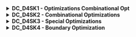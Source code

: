 <details>
  <summary><b>DC_D4SK1 - Optimizations Combinational Opt</b></summary>

  **Optimization goals**
      - Cost function based optimizations.
        - Optimization till the cost is met.
        - Over optimization of one goal will harm other goals.
        - Goals for synthesis.
            - Meet timing
            - Meet Area
            - Meet Power
  - **Combinational Optimizations**
    - Squeezing the logic to get the most optimised design
      - Area and Power savings
    - Constant Propagation
      - Direct Optimisaton
    - Boolean Logic Optimisation
      - К-Мар
      - Quine McKluskey

    **Constant Propagation**
    <img width="1109" alt="Screenshot 2024-10-29 at 10 19 43 PM" src="https://github.com/user-attachments/assets/5956def8-a5e1-4fa2-9443-480d12e6caf1">

    **Boolean Logic Optimization**
    <img width="1272" alt="Screenshot 2024-10-29 at 10 20 32 PM" src="https://github.com/user-attachments/assets/d854f4c9-d245-4481-a322-1d71cf79adfd">

    **Resource Sharing**
    <img width="1237" alt="Screenshot 2024-10-29 at 10 21 00 PM" src="https://github.com/user-attachments/assets/b431cbcb-6de1-41dd-aceb-97b82b68b929">

    **Logic Sharing**
    <img width="1289" alt="Screenshot 2024-10-29 at 10 21 51 PM" src="https://github.com/user-attachments/assets/896c5612-e8f0-4bc0-8685-b6761c987e91">

    **Balanced Vs Preferential Implementation**
    <img width="1426" alt="Screenshot 2024-10-29 at 10 22 54 PM" src="https://github.com/user-attachments/assets/d56698b1-eccc-4743-8f3a-f0d5a2050b75">

  - **Sequential Optimizations**
    - Basic
      - Sequential Constant propagation
      - Retiming
      - Unused Flop removal
      - Clock Gating
    - Advanced [Not covered as part of Lab]
      - State optimisation
      - Sequential Logic Cloning (Floor Plan Aware Synthesis)

  **Example 1**
  <img width="1023" alt="Screenshot 2024-10-29 at 10 25 54 PM" src="https://github.com/user-attachments/assets/c4a04a7b-a396-493c-8759-c162c25d9192">

  **Example 2**
  <img width="1281" alt="Screenshot 2024-10-29 at 10 42 07 PM" src="https://github.com/user-attachments/assets/e40b25a5-fdd0-49e3-89b5-1aca04a4d8ef">

  **Example 3**
  <img width="1415" alt="Screenshot 2024-10-29 at 10 42 50 PM" src="https://github.com/user-attachments/assets/f2362ad9-f3df-4c78-b27b-bd74a0d06d7e">

  **Example 4**
  <img width="1229" alt="Screenshot 2024-10-29 at 11 06 09 PM" src="https://github.com/user-attachments/assets/aa6829d9-be61-46a1-902b-03e300258625">

  **Optimization of unloaded outputs**
  <img width="1440" alt="Screenshot 2024-10-29 at 11 07 42 PM" src="https://github.com/user-attachments/assets/9d85ddc8-fd96-489a-a2bd-516eac50ff48">

  **Controlling sequential optimizations in DC**
    ```tcl 
    compile_seqmap_propagate_constants
    compile_delete_unloaded_sequential_cells
    compile_register_replication
    ```verilog
    module opt_check (input a , input b, 
wire a 1; assign yl = a?b: 1'b0;|
assign y2 = ~( (a_l&b) | c) :
assign a_1 =


</details>

<details>
  <summary><b>DC_D4SK2 - Combinational Optimizations</b></summary>
  
  - Combinational Optimizations
    **opt_check.v**
    ```verilog
    module opt_ check (input a , input b , input c , output y1 , output y2; 
    wire a_1;
    assign yl =a?b:1'b0;
    assign y2 = ~( (a_l&b) | c);
    assign a_1 = 1'b0;
    endmodule
    ```
    **Expected output**
    <img width="501" alt="Screenshot 2024-10-30 at 12 04 16 AM" src="https://github.com/user-attachments/assets/358d5040-3095-4ad9-a0eb-a298dc25b85a">

      **Design Vision output**
    <img width="318" alt="Screenshot 2024-10-30 at 12 04 54 AM" src="https://github.com/user-attachments/assets/31d1fb30-0217-4be4-aa15-3d27d4fb01d2">


  - Resource Sharing Optimizations

    `resource_sharing_mult_check.v`
    ```verilog
    module resource sharing mult check (input [3:0] b, input [3:0] c, input [3:0] d, output [7:0] y , input sel);
      assign y = sel? (a*b) : (c*d) ;
    endmodule
    ```
    <img width="808" alt="Screenshot 2024-10-30 at 12 11 10 AM" src="https://github.com/user-attachments/assets/ec9ec35d-5d1f-45b8-88fa-462b369a7951">

    **Design Vision Output**
    <img width="617" alt="Screenshot 2024-10-30 at 12 11 25 AM" src="https://github.com/user-attachments/assets/1e9fb541-1e91-4355-8dda-4ce0e26040ca">

    **compile_ultra results**
    <img width="326" alt="Screenshot 2024-10-30 at 12 13 01 AM" src="https://github.com/user-attachments/assets/d91e81db-a305-47c5-8436-3c3c8115838b">
    
    <img width="842" alt="Screenshot 2024-10-30 at 12 13 38 AM" src="https://github.com/user-attachments/assets/b3a22317-b59e-4567-857b-0bf9e71ca330">

  - Sequential Optimizations

    **dff_const1.v**
    ```verilog
    module dff constl(input clk, input reset, output reg q);
    always @(posedge clk, posedge reset)
    begin
      if (reset)
        q <= 1'b0;
      else
        q = 1'b1;
      end
    endmodule
    ```

    **dff_const2.v**
    ```verilog
    module dff const2(input clk, input reset, output reg q) ;
    always @(posedge clk, posedge reset)
    begin
      if (reset)
        q <= 1'b1;
      else
        q < 1'b1;
      end
    endmodule
    ```
    <img width="578" alt="Screenshot 2024-10-30 at 12 29 51 AM" src="https://github.com/user-attachments/assets/5cd768b7-637e-487d-b77f-25c5749cbfcb">
    
    <img width="624" alt="Screenshot 2024-10-30 at 12 34 20 AM" src="https://github.com/user-attachments/assets/cc9c92ff-ce90-46db-a349-07ce5729bbfc">
    <img width="652" alt="Screenshot 2024-10-30 at 12 36 01 AM" src="https://github.com/user-attachments/assets/6d602328-2631-43a0-a827-f30294a692e6">

</details>

<details>
  <summary><b>DC_D4SK3 - Special Optimizations</b></summary>
  
  - Special Optimizations
    
  - How Paths are Timed (MCP - Multicycle Paths)
    
</details>

<details>
  <summary><b>DC_D4SK4 - Boundary Optimization</b></summary>
  
  - Boundary Optimization
  - Register Retiming
  - Isolating Output Ports
  - Multicycle Path Optimization
</details>
